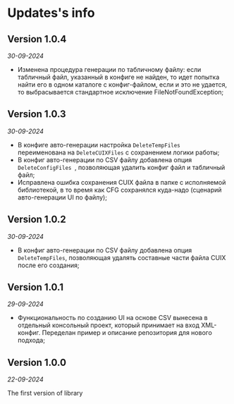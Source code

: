 # Updates's info

## Version 1.0.4

*30-09-2024*

* Изменена процедура генерации по табличному файлу: если табличный файл, указанный в конфиге не найден, то идет попытка найти его в одном каталоге с конфиг-файлом, если и это не удается, то выбрасывается стандартное исключение FileNotFoundException;

## Version 1.0.3

*30-09-2024*

* В конфиге авто-генерации настройка `DeleteTempFiles` переименована на `DeleteCUIXFiles` с сохранением логики работы; 
* В конфиг авто-генерации по CSV файлу добавлена опция `DeleteConfigFiles `, позволяющая удалить конфиг файл и табличный файл;
* Исправлена ошибка сохранения CUIX файла в папке с исполняемой библиотекой, в то время как CFG сохранялся куда-надо (сценарий авто-генерации UI по файлу);

## Version 1.0.2

*30-09-2024*

* В конфиг авто-генерации по CSV файлу добавлена опция `DeleteTempFiles`, позволяющая удалять составные части файла CUIX после его создания;

## Version 1.0.1

*29-09-2024*

* Функциональность по созданию UI на основе CSV вынесена в отдельный консольный проект, который принимает на вход XML-конфиг. Переделан пример и описание репозитория для нового подхода;

## Version 1.0.0

*22-09-2024*

The first version of library


